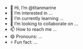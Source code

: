 - 👋 Hi, I’m @titanmarine
- 👀 I’m interested in ...
- 🌱 I’m currently learning ...
- 💞️ I’m looking to collaborate on ...
- 📫 How to reach me ...
- 😄 Pronouns: ...
- ⚡ Fun fact: ...

<!---
titanmarine/titanmarine is a ✨ special ✨ repository because its `README.md` (this file) appears on your GitHub profile.
You can click the Preview link to take a look at your changes.
--->
